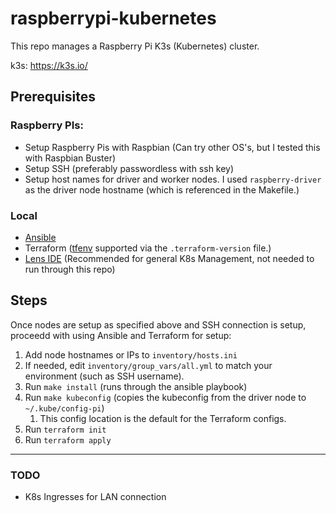 # raspberrypi-kubernetes
This repo manages a Raspberry Pi K3s (Kubernetes) cluster. 

k3s: https://k3s.io/

## Prerequisites
### Raspberry PIs:
- Setup Raspberry Pis with Raspbian (Can try other OS's, but I tested this with Raspbian Buster)
- Setup SSH (preferably passwordless with ssh key)
- Setup host names for driver and worker nodes. I used `raspberry-driver` as the driver node hostname (which is referenced in the Makefile.)
### Local
- [Ansible](https://docs.ansible.com/ansible/latest/installation_guide/intro_installation.html)
- Terraform ([tfenv](https://github.com/tfutils/tfenv) supported via the `.terraform-version` file.)
- [Lens IDE](https://k8slens.dev/) (Recommended for general K8s Management, not needed to run through this repo)

## Steps
Once nodes are setup as specified above and SSH connection is setup, proceedd with using Ansible and Terraform for setup:
1) Add node hostnames or IPs to `inventory/hosts.ini`
2) If needed, edit `inventory/group_vars/all.yml` to match your environment (such as SSH username).
3) Run `make install` (runs through the ansible playbook)
4) Run `make kubeconfig` (copies the kubeconfig from the driver node to `~/.kube/config-pi`) 
   1) This config location is the default for the Terraform configs.
5) Run `terraform init`
6) Run `terraform apply`

---
### TODO
- K8s Ingresses for LAN connection